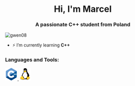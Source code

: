 <h1 align="center">Hi, I'm Marcel</h1>
<h3 align="center">A passionate C++ student from Poland</h3>

<p align="left"> <img src="https://komarev.com/ghpvc/?username=gwen08&label=Profile%20views&color=0e75b6&style=flat" alt="gwen08" /> </p>

- ⚡ I’m currently learning **C++**

<h3 align="left">Languages and Tools:</h3>
<p align="left"> <a href="https://www.w3schools.com/cpp/" target="_blank" rel="noreferrer"> <img src="https://raw.githubusercontent.com/devicons/devicon/master/icons/cplusplus/cplusplus-original.svg" alt="cplusplus" width="40" height="40"/> </a> <a href="https://www.linux.org/" target="_blank" rel="noreferrer"> <img src="https://raw.githubusercontent.com/devicons/devicon/master/icons/linux/linux-original.svg" alt="linux" width="40" height="40"/> </a> </p>

